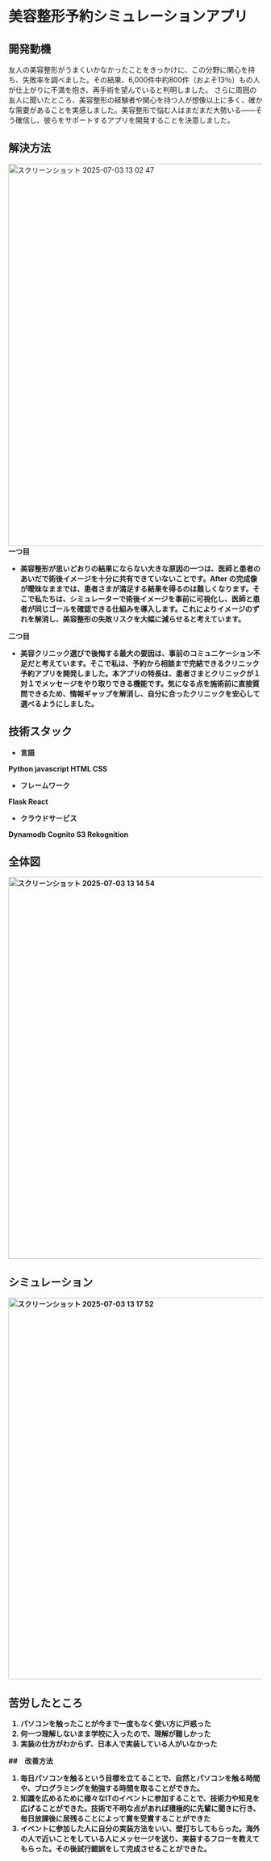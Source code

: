 # 美容整形予約シミュレーションアプリ
## 開発動機
友人の美容整形がうまくいかなかったことをきっかけに、この分野に関心を持ち、失敗率を調べました。その結果、6,000件中約800件（およそ13％）もの人が仕上がりに不満を抱き、再手術を望んでいると判明しました。
さらに周囲の友人に聞いたところ、美容整形の経験者や関心を持つ人が想像以上に多く、確かな需要があることを実感しました。美容整形で悩む人はまだまだ大勢いる――そう確信し、彼らをサポートするアプリを開発することを決意しました。
## 解決方法
<img width="758" alt="スクリーンショット 2025-07-03 13 02 47" src="https://github.com/user-attachments/assets/305d209b-4d3d-4cba-a50d-69f18543f4e8" /><br>
<strong>一つ目<strong><br>

- 美容整形が思いどおりの結果にならない大きな原因の一つは、医師と患者のあいだで術後イメージを十分に共有できていないことです。After の完成像が曖昧なままでは、患者さまが満足する結果を得るのは難しくなります。そこで私たちは、シミュレーターで術後イメージを事前に可視化し、医師と患者が同じゴールを確認できる仕組みを導入します。これによりイメージのずれを解消し、美容整形の失敗リスクを大幅に減らせると考えています。<br>

<strong>二つ目<strong>

- 美容クリニック選びで後悔する最大の要因は、事前のコミュニケーション不足だと考えています。そこで私は、予約から相談まで完結できるクリニック予約アプリを開発しました。本アプリの特長は、患者さまとクリニックが１対１でメッセージをやり取りできる機能です。気になる点を施術前に直接質問できるため、情報ギャップを解消し、自分に合ったクリニックを安心して選べるようにしました。<br>

## 技術スタック
- <strong>言語<strong><br>

Python javascript HTML CSS
- <strong>フレームワーク<strong><br>

Flask React
- <strong>クラウドサービス<strong><br>

Dynamodb Cognito S3 Rekognition

## 全体図
<img width="757" alt="スクリーンショット 2025-07-03 13 14 54" src="https://github.com/user-attachments/assets/d9429730-b318-494a-8dd1-acd9a0dbcf4c" /><br>
## シミュレーション
<img width="757" alt="スクリーンショット 2025-07-03 13 17 52" src="https://github.com/user-attachments/assets/a30c8729-66e4-4a4d-9c15-99f086f31874" />

## 苦労したところ

1. パソコンを触ったことが今まで一度もなく使い方に戸惑った
2. 何一つ理解しないまま学校に入ったので、理解が難しかった
3. 実装の仕方がわからず、日本人で実装している人がいなかった

##　改善方法

1. 毎日パソコンを触るという目標を立てることで、自然とパソコンを触る時間や、プログラミングを勉強する時間を取ることができた。
2. 知識を広めるために様々なITのイベントに参加することで、技術力や知見を広げることができた。技術で不明な点があれば積極的に先輩に聞きに行き、毎日放課後に居残ることによって賞を受賞することができた
3. イベントに参加した人に自分の実装方法をいい、壁打ちしてもらった。海外の人で近いことをしている人にメッセージを送り、実装するフローを教えてもらった。その後試行錯誤をして完成させることができた。



